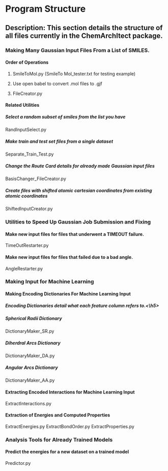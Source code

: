 <h1>Program Structure</h1>

<h2>Description: This section details the structure of all files currently in the ChemArchItect package.</h2>
  
<h3>Making Many Gaussian Input Files From a List of SMILES.</h3>

<h4>Order of Operations</h4>

  1. SmileToMol.py (SmileTo Mol_tester.txt for testing example)
    
  2. Use open babel to convert .mol files to .gjf
    
  3. FileCreator.py
    
<h4>Related Utilities</h4>
<h5>Select a random subset of smiles from the list you have</h5>
  RandInputSelect.py
        
<h5>Make train and test set files from a single dataset</h5>
  Separate_Train_Test.py
        
<h5>Change the Route Card details for already made Gaussian input files</h5>
  BasisChanger_FileCreator.py
        
<h5>Create files with shifted atomic cartesian coordinates from existing atomic coordinates</h5>
  ShiftedInputCreator.py

<h3>Utilities to Speed Up Gaussian Job Submission and Fixing</h3>
<h4>Make new input files for files that underwent a TIMEOUT failure.</h4>
  TimeOutRestarter.py
        
<h4>Make new input files for files that failed due to a bad angle.</h4>
  AngleRestarter.py</h4>

<h3>Making Input for Machine Learning</h3>

<h4>Making Encoding Dictionaries For Machine Learning Input</h4>
<h5>Encoding Dictionaries detail what each feature column refers to.<\h5>
  
<h5>Spherical Radii Dictionary</h5>
  DictionaryMaker_SR.py
  
<h5>Diherdral Arcs Dictionary</h5>
  DictionaryMaker_DA.py
    
<h5>Angular Arcs Dictionary</h5>
  DictionaryMaker_AA.py
    
<h4>Extracting Encoded Interactions for Machine Learning Input</h4>
  ExtractInteractions.py
    
<h4>Extraction of Energies and Computed Properties</h4>
  ExtractEnergies.py
  ExtractBondOrder.py
  ExtractProperties.py

<h3>Analysis Tools for Already Trained Models</h3>

<h4>Predict the energies for a new dataset on a trained model</h4>
  Predictor.py
